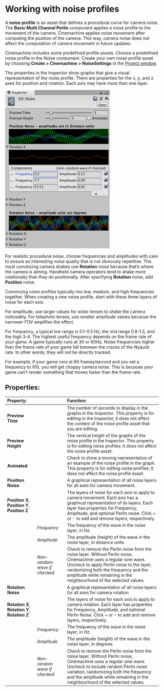 # Working with noise profiles

A **noise profile** is an asset that defines a procedural curve for camera noise. The **Basic Multi Channel Perlin** component applies a noise profile to the movement of the camera. Cinemachine applies noise movement after computing the position of the camera. This way, camera noise does not affect the computation of camera movement in future updates.

Cinemachine includes some predefined profile assets. Choose a predefined noise profile in the Noise component. Create your own noise profile asset by choosing **Create > Cinemachine > NoiseSettings** in the [Project window](https://docs.unity3d.com/Manual/ProjectView.html).

The properties in the Inspector show graphs that give a visual representation of the noise profile. There are properties for the x, y, and z axes for position and rotation. Each axis may have more than one layer.

![Editing the first noise layer for Position X](Images/CinemachineNoiseProfile_5c6c12dddd83130d44febdf4.png)

For realistic procedural noise, choose frequencies and amplitudes with care to ensure an interesting noise quality that is not obviously repetitive. The most convincing camera shakes use **Rotation** noise because that’s where the camera is aiming. Handheld camera operators tend to shake more rotationally than they do positionally. After specifying **Rotation** noise, add **Position** noise.

Convincing noise profiles typically mix low, medium, and high frequencies together. When creating a new noise profile, start with these three layers of noise for each axis.

For amplitude, use larger values for wider lenses to shake the camera noticeably. For telephoto lenses, use smaller amplitude values because the narrower FOV amplifies the effect.

For frequency, a typical low range is 0.1-0.5 Hz, the mid range 0.8-1.5, and the high 3-4. The highest useful frequency depends on the frame rate of your game. A game typically runs at 30 or 60Hz. Noise frequencies higher than the frame rate of your game fall between the cracks of the Nyquist rate. In other words, they will not be directly tracked.

For example, if your game runs at 60 frames/second and you set a frequency to 100, you will get choppy camera noise. This is because your game can’t render something that moves faster than the frame rate.

## Properties:

| **Property:** || **Function:** |
|:---|:---|:---|
| **Preview Time** || The number of seconds to display in the graphs in the Inspector. This property is for editing in the Inspector; it does not affect the content of the noise profile asset that you are editing. |
| **Preview Height** || The vertical height of the graphs of the noise profile in the Inspector. This property is for editing noise profiles; it does not affect the noise profile asset. |
| **Animated** || Check to show a moving representation of an example of the noise profile in the graph. This property is for editing noise profiles; it does not affect the noise profile asset. |
| **Position Noise** || A graphical representation of all noise layers for all axes for camera movement.  |
| **Position X**, **Position Y**, **Position Z** || The layers of noise for each axis to apply to camera movement. Each axis has a graphical representation of its layers. Each layer has properties for Frequency, Amplitude, and optional Perlin noise. Click + or - to add and remove layers, respectively.  |
| | _Frequency_ | The frequency of the wave in the noise layer, in Hz. |
| | _Amplitude_ | The amplitude (height) of the wave in the noise layer, in distance units. |
| | _Non-random wave if checked_ | Check to remove the Perlin noise from the noise layer. Without Perlin noise, Cinemachine uses a regular sine wave. Uncheck to apply Perlin noise to the layer, randomizing both the frequency and the amplitude while remaining in the neighbourhood of the selected values. |
| **Rotation Noise** || A graphical representation of all noise layers for all axes for camera rotation. |
| **Rotation X**, **Rotation Y**, **Rotation Z** || The layers of noise for each axis to apply to camera rotation. Each layer has properties for Frequency, Amplitude, and optional Perlin Noise. Click + or - to add and remove layers, respectively.  |
| | _Frequency_ | The frequency of the wave in the noise layer, in Hz. |
| | _Amplitude_ | The amplitude (height) of the wave in the noise layer, in degrees. |
| | _Non-random wave if checked_ | Check to remove the Perlin noise from the noise layer. Without Perlin noise, Cinemachine uses a regular sine wave. Uncheck to include random Perlin noise variation, randomizing both the frequency and the amplitude while remaining in the neighbourhood of the selected values. |


